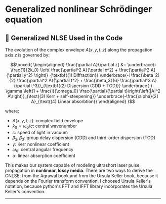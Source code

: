 # Generalized nonlinear Schrödinger equation

## 📜 **Generalized NLSE Used in the Code**

The evolution of the complex envelope $A(x, y, t; z)$ along the propagation axis $z$ is governed by:

$$\boxed{
\begin{aligned}
\frac{\partial A}{\partial z} &= \underbrace{i \frac{1}{2k_0} \left( \frac{\partial^2 A}{\partial x^2} + \frac{\partial^2 A}{\partial y^2} \right)}_{\textbf{(1) Diffraction}} 
\underbrace{-i \frac{\beta_2}{2} \frac{\partial^2 A}{\partial t^2} + \frac{\beta_3}{6} \frac{\partial^3 A}{\partial t^3}}_{\textbf{(2) Dispersion (GDD + TOD)}}
 \underbrace{-i \gamma \left(1 + \frac{i}{\omega_0} \frac{\partial}{\partial t}\right)\left(|A|^2 A\right)}_{\text{(3) Kerr + self-steepening}} 
 \underbrace{-\frac{\alpha}{2} A}_{\text{(4) Linear absorbtion}} 
\end{aligned}
}$$

where:

- $A(x,y,t;z)$: complex field envelope
- $k_0 = \omega_0 / c$: central wavenumber
- $c$: speed of light in vacuum
- $\beta_2, \beta_3$: group delay dispersion (GDD) and third-order dispersion (TOD)
- $\gamma$: Kerr nonlinear coefficient
- $\omega_0$: central angular frequency
- $\alpha$: linear absorption coefficient

This makes our system capable of modeling ultrashort laser pulse propagation in **nonlinear, lossy media**. There are two ways to derive the GNLSE: from the Agrawal book and from the Ursula Keller book, because it depends on the Fourier transform convention. I choosed Ursula Keller's notation, because python's FFT and IFFT library incorporates the Ursula Keller's convention.

---
